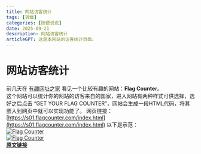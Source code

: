 ```yaml
---
title: 网站访客统计
tags: [转载]
categories: [随便说说]
date: 2025-09-21
description: 网站访客统计
articleGPT: 这是本网站的访客统计页面。
---
```

# 网站访客统计
前几天在 [有趣网址之家](https://youquhome.com) 看见一个比较有趣的网站：**Flag Counter**。  
这个网站可以统计你的网站的访客来自的国家，进入网站有两种样式可供选择，选好之后点击 “GET YOUR FLAG COUNTER”，网站会生成一段HTML代码，将其嵌入到网页中就可以实现功能了。
网页链接：[https://s01.flagcounter.com/index.html](https://s01.flagcounter.com/index.html)
以下是示范：  
<a href="http://s01.flagcounter.com/more/AMS"><img src="https://s01.flagcounter.com/count2/AMS/bg_FFFFFF/txt_000000/border_CCCCCC/columns_2/maxflags_250/viewers_0/labels_0/pageviews_0/flags_0/percent_0/" alt="Flag Counter" border="0"></a>  
<a href="https://info.flagcounter.com/v5mf"><img src="https://s01.flagcounter.com/map/v5mf/size_s/txt_000000/border_CCCCCC/pageviews_0/viewers_0/flags_0/" alt="Flag Counter" border="0"></a>  
**[原文链接](https://youquhome.com/11005/)**
